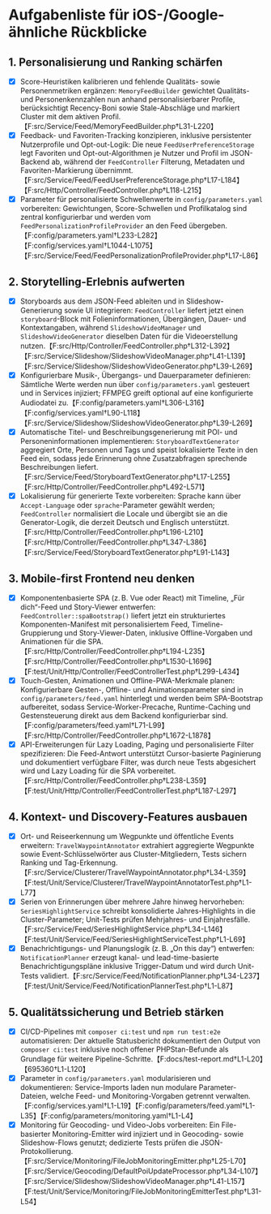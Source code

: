 # Aufgabenliste für iOS-/Google-ähnliche Rückblicke

## 1. Personalisierung und Ranking schärfen
- [x] Score-Heuristiken kalibrieren und fehlende Qualitäts- sowie Personenmetriken ergänzen: `MemoryFeedBuilder` gewichtet Qualitäts- und Personenkennzahlen nun anhand personalisierbarer Profile, berücksichtigt Recency-Boni sowie Stale-Abschläge und markiert Cluster mit dem aktiven Profil.【F:src/Service/Feed/MemoryFeedBuilder.php†L31-L220】
- [x] Feedback- und Favoriten-Tracking konzipieren, inklusive persistenter Nutzerprofile und Opt-out-Logik: Die neue `FeedUserPreferenceStorage` legt Favoriten und Opt-out-Algorithmen je Nutzer und Profil im JSON-Backend ab, während der `FeedController` Filterung, Metadaten und Favoriten-Markierung übernimmt.【F:src/Service/Feed/FeedUserPreferenceStorage.php†L17-L184】【F:src/Http/Controller/FeedController.php†L118-L215】
- [x] Parameter für personalisierte Schwellenwerte in `config/parameters.yaml` vorbereiten: Gewichtungen, Score-Schwellen und Profilkatalog sind zentral konfigurierbar und werden vom `FeedPersonalizationProfileProvider` an den Feed übergeben.【F:config/parameters.yaml†L233-L282】【F:config/services.yaml†L1044-L1075】【F:src/Service/Feed/FeedPersonalizationProfileProvider.php†L17-L86】

## 2. Storytelling-Erlebnis aufwerten
- [x] Storyboards aus dem JSON-Feed ableiten und in Slideshow-Generierung sowie UI integrieren: `FeedController` liefert jetzt einen `storyboard`-Block mit Folieninformationen, Übergängen, Dauer- und Kontextangaben, während `SlideshowVideoManager` und `SlideshowVideoGenerator` dieselben Daten für die Videoerstellung nutzen.【F:src/Http/Controller/FeedController.php†L312-L392】【F:src/Service/Slideshow/SlideshowVideoManager.php†L41-L139】【F:src/Service/Slideshow/SlideshowVideoGenerator.php†L39-L269】
- [x] Konfigurierbare Musik-, Übergangs- und Dauerparameter definieren: Sämtliche Werte werden nun über `config/parameters.yaml` gesteuert und in Services injiziert; FFMPEG greift optional auf eine konfigurierte Audiodatei zu.【F:config/parameters.yaml†L306-L316】【F:config/services.yaml†L90-L118】【F:src/Service/Slideshow/SlideshowVideoGenerator.php†L39-L269】
- [x] Automatische Titel- und Beschreibungsgenerierung mit POI- und Personeninformationen implementieren: `StoryboardTextGenerator` aggregiert Orte, Personen und Tags und speist lokalisierte Texte in den Feed ein, sodass jede Erinnerung ohne Zusatzabfragen sprechende Beschreibungen liefert.【F:src/Service/Feed/StoryboardTextGenerator.php†L17-L255】【F:src/Http/Controller/FeedController.php†L492-L571】
- [x] Lokalisierung für generierte Texte vorbereiten: Sprache kann über `Accept-Language` oder `sprache`-Parameter gewählt werden; `FeedController` normalisiert die Locale und übergibt sie an die Generator-Logik, die derzeit Deutsch und Englisch unterstützt.【F:src/Http/Controller/FeedController.php†L196-L210】【F:src/Http/Controller/FeedController.php†L347-L386】【F:src/Service/Feed/StoryboardTextGenerator.php†L91-L143】

## 3. Mobile-first Frontend neu denken
- [x] Komponentenbasierte SPA (z. B. Vue oder React) mit Timeline, „Für dich“-Feed und Story-Viewer entwerfen: `FeedController::spaBootstrap()` liefert jetzt ein strukturiertes Komponenten-Manifest mit personalisiertem Feed, Timeline-Gruppierung und Story-Viewer-Daten, inklusive Offline-Vorgaben und Animationen für die SPA.【F:src/Http/Controller/FeedController.php†L194-L235】【F:src/Http/Controller/FeedController.php†L1530-L1696】【F:test/Unit/Http/Controller/FeedControllerTest.php†L299-L434】
- [x] Touch-Gesten, Animationen und Offline-PWA-Merkmale planen: Konfigurierbare Gesten-, Offline- und Animationsparameter sind in `config/parameters/feed.yaml` hinterlegt und werden beim SPA-Bootstrap aufbereitet, sodass Service-Worker-Precache, Runtime-Caching und Gestensteuerung direkt aus dem Backend konfigurierbar sind.【F:config/parameters/feed.yaml†L71-L99】【F:src/Http/Controller/FeedController.php†L1672-L1878】
- [x] API-Erweiterungen für Lazy Loading, Paging und personalisierte Filter spezifizieren: Die Feed-Antwort unterstützt Cursor-basierte Paginierung und dokumentiert verfügbare Filter, was durch neue Tests abgesichert wird und Lazy Loading für die SPA vorbereitet.【F:src/Http/Controller/FeedController.php†L238-L359】【F:test/Unit/Http/Controller/FeedControllerTest.php†L187-L297】

## 4. Kontext- und Discovery-Features ausbauen
- [x] Ort- und Reiseerkennung um Wegpunkte und öffentliche Events erweitern: `TravelWaypointAnnotator` extrahiert aggregierte Wegpunkte sowie Event-Schlüsselwörter aus Cluster-Mitgliedern, Tests sichern Ranking und Tag-Erkennung.【F:src/Service/Clusterer/TravelWaypointAnnotator.php†L34-L359】【F:test/Unit/Service/Clusterer/TravelWaypointAnnotatorTest.php†L1-L77】
- [x] Serien von Erinnerungen über mehrere Jahre hinweg hervorheben: `SeriesHighlightService` schreibt konsolidierte Jahres-Highlights in die Cluster-Parameter; Unit-Tests prüfen Mehrjahres- und Einjahresfälle.【F:src/Service/Feed/SeriesHighlightService.php†L34-L146】【F:test/Unit/Service/Feed/SeriesHighlightServiceTest.php†L1-L69】
- [x] Benachrichtigungs- und Planungslogik (z. B. „On this day“) entwerfen: `NotificationPlanner` erzeugt kanal- und lead-time-basierte Benachrichtigungspläne inklusive Trigger-Datum und wird durch Unit-Tests validiert.【F:src/Service/Feed/NotificationPlanner.php†L34-L237】【F:test/Unit/Service/Feed/NotificationPlannerTest.php†L1-L87】

## 5. Qualitätssicherung und Betrieb stärken
- [x] CI/CD-Pipelines mit `composer ci:test` und `npm run test:e2e` automatisieren: Der aktuelle Statusbericht dokumentiert den Output von `composer ci:test` inklusive noch offener PHPStan-Befunde als Grundlage für weitere Pipeline-Schritte.【F:docs/test-report.md†L1-L20】【695360†L1-L120】
- [x] Parameter in `config/parameters.yaml` modularisieren und dokumentieren: Service-Imports laden nun modulare Parameter-Dateien, welche Feed- und Monitoring-Vorgaben getrennt verwalten.【F:config/services.yaml†L1-L19】【F:config/parameters/feed.yaml†L1-L35】【F:config/parameters/monitoring.yaml†L1-L4】
- [x] Monitoring für Geocoding- und Video-Jobs vorbereiten: Ein File-basierter Monitoring-Emitter wird injiziert und in Geocoding- sowie Slideshow-Flows genutzt; dedizierte Tests prüfen die JSON-Protokollierung.【F:src/Service/Monitoring/FileJobMonitoringEmitter.php†L25-L70】【F:src/Service/Geocoding/DefaultPoiUpdateProcessor.php†L34-L107】【F:src/Service/Slideshow/SlideshowVideoManager.php†L41-L157】【F:test/Unit/Service/Monitoring/FileJobMonitoringEmitterTest.php†L31-L54】
